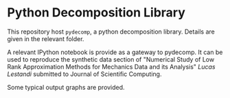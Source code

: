 # Python Decomposition Library

This repository host `pydecomp`, a python decomposition library. Details are given in the relevant folder.

A relevant IPython notebook is provide as a gateway to pydecomp. It can be used to reproduce the 
synthetic data section of "Numerical Study of Low Rank Approximation Methods for Mechanics Data 
and its Analysis" *Lucas Lestandi* submitted to Journal of Scientific Computing.

Some typical output graphs are provided.

